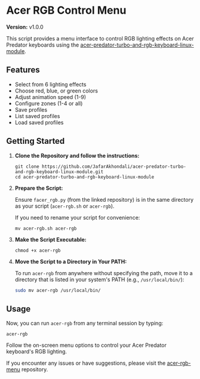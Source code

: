 # Acer RGB Control Menu

**Version:** v1.0.0

This script provides a menu interface to control RGB lighting effects on Acer Predator keyboards using the [acer-predator-turbo-and-rgb-keyboard-linux-module](https://github.com/JafarAkhondali/acer-predator-turbo-and-rgb-keyboard-linux-module).

## Features

- Select from 6 lighting effects
- Choose red, blue, or green colors
- Adjust animation speed (1-9)
- Configure zones (1-4 or all)
- Save profiles
- List saved profiles
- Load saved profiles

## Getting Started

1. **Clone the Repository and follow the instructions:**
   ```
   git clone https://github.com/JafarAkhondali/acer-predator-turbo-and-rgb-keyboard-linux-module.git
   cd acer-predator-turbo-and-rgb-keyboard-linux-module
   ```

2. **Prepare the Script:**

   Ensure `facer_rgb.py` (from the linked repository) is in the same directory as your script (`acer-rgb.sh` or `acer-rgb`).

   If you need to rename your script for convenience:
   ```
   mv acer-rgb.sh acer-rgb
   ```

3. **Make the Script Executable:**
   ```
   chmod +x acer-rgb
   ```

4. **Move the Script to a Directory in Your PATH:**

   To run `acer-rgb` from anywhere without specifying the path, move it to a directory that is listed in your system's PATH (e.g., `/usr/local/bin/`):
   ```bash
   sudo mv acer-rgb /usr/local/bin/
   ```

## Usage

Now, you can run `acer-rgb` from any terminal session by typing:
```
acer-rgb
```

Follow the on-screen menu options to control your Acer Predator keyboard's RGB lighting.

If you encounter any issues or have suggestions, please visit the [acer-rgb-menu](https://github.com/Zeaksblog/acer-rgb-menu) repository.